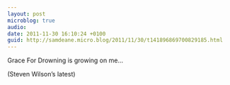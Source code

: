 ```yaml
---
layout: post
microblog: true
audio: 
date: 2011-11-30 16:10:24 +0100
guid: http://samdeane.micro.blog/2011/11/30/t141896869700829185.html
---
```

Grace For Drowning is growing on me...

(Steven Wilson’s latest)
